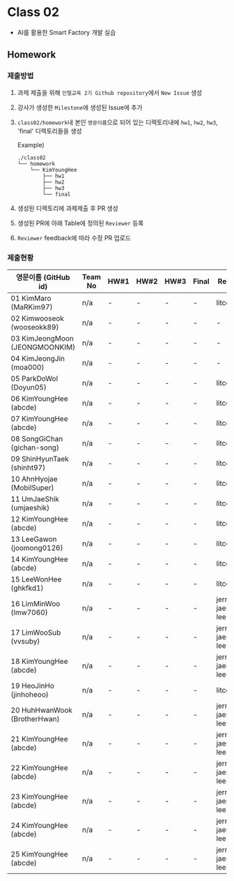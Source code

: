 # Class 02

* AI를 활용한 Smart Factory 개발 실습

## Homework

### 제출방법

1. 과제 제출을 위해 `인텔교육 2기 Github repository`에서 `New Issue` 생성

2. 강사가 생성한 `Milestone`에 생성된 Issue에 추가 

3. `class02/homework`내 본인 `영문이름`으로 되어 있는 디렉토리내에 `hw1`, `hw2`, `hw3`, 'final' 디렉토리들을 생성

    Example)
    ```
    ./class02
    └── homework
        └── KimYoungHee
            ├── hw1
            ├── hw2
            ├── hw3
            └── final
    ```

4. 생성된 디렉토리에 과제제출 후 PR 생성

5. 생성된 PR에 아래 Table에 정의된 `Reviewer` 등록

6. `Reviewer` feedback에 따라 수정 PR 업로드

### 제출현황

| 영문이름 (GitHub id)           | Team No | HW#1 | HW#2 | HW#3 | Final | Reviewer |
|-------------------------------|---------|------|------|------|-------|----------|
| 01 KimMaro (MaRKim97) | n/a | - | - | - | - | litcoder |
| 02 Kimwooseok (wooseokk89) | n/a | - | - | - | - | - | max5982 |
| 03 KimJeongMoon (JEONGMOONKIM) | n/a | - | - | - | - | - | max5982 |
| 04 KimJeongJin (moa000) | n/a | - | - | - | - | - | max5982 |
| 05 ParkDoWol (Doyun05) | n/a | - | - | - | - | litcoder |
| 06 KimYoungHee (abcde) | n/a | - | - | - | - | litcoder |
| 07 KimYoungHee (abcde) | n/a | - | - | - | - | litcoder |
| 08 SongGiChan (gichan-song) | n/a | - | - | - | - | litcoder |
| 09 ShinHyunTaek (shinht97) | n/a | - | - | - | - | litcoder |
| 10 AhnHyojae (MobilSuper) | n/a | - | - | - | - | litcoder |
| 11 UmJaeShik (umjaeshik) | n/a | - | - | - | - | litcoder |
| 12 KimYoungHee (abcde) | n/a | - | - | - | - | litcoder |
| 13 LeeGawon (joomong0126) | n/a | - | - | - | - | litcoder |
| 14 KimYoungHee (abcde) | n/a | - | - | - | - | litcoder |
| 15 LeeWonHee (ghkfkd1) | n/a | - | - | - | - | litcoder |
| 16 LimMinWoo (lmw7060) | n/a | - | - | - | - | jerry-jaeseong-lee |
| 17 LimWooSub (vvsuby) | n/a | - | - | - | - | jerry-jaeseong-lee |
| 18 KimYoungHee (abcde) | n/a | - | - | - | - | jerry-jaeseong-lee |
| 19 HeoJinHo (jinhoheoo) | n/a | - | - | - | - |litcoder|
| 20 HuhHwanWook (BrotherHwan) | n/a | - | - | - | - | jerry-jaeseong-lee |
| 21 KimYoungHee (abcde) | n/a | - | - | - | - | jerry-jaeseong-lee |
| 22 KimYoungHee (abcde) | n/a | - | - | - | - | jerry-jaeseong-lee |
| 23 KimYoungHee (abcde) | n/a | - | - | - | - | jerry-jaeseong-lee |
| 24 KimYoungHee (abcde) | n/a | - | - | - | - | jerry-jaeseong-lee |
| 25 KimYoungHee (abcde) | n/a | - | - | - | - | jerry-jaeseong-lee |
